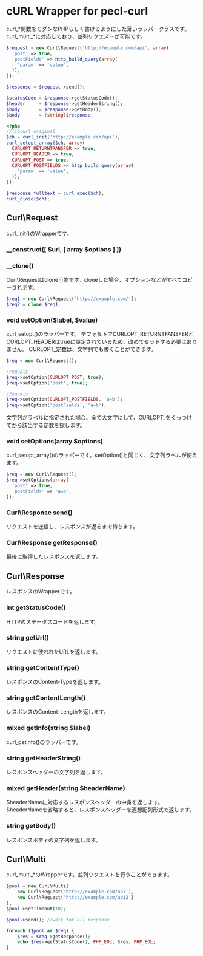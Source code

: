 cURL Wrapper for pecl-curl
==========================

curl_*関数をモダンなPHPらしく書けるようにした薄いラッパークラスです。
curl_multi_*に対応しており、並列リクエストが可能です。

```php
$request = new Curl\Request('http://example.com/api', array(
  'post' => true,
  'postFields' => http_build_query(array(
    'param' => 'value',
  )),
));

$response = $request->send();

$statusCode = $response->getStatusCode();
$header     = $response->getHeaderString();
$body       = $response->getBody();
$body       = (string)$response;
```

```php
<?php
//libcurl original
$ch = curl_init('http://example.com/api');
curl_setopt_array($ch, array(
  CURLOPT_RETURNTRANSFER => true,
  CURLOPT_HEADER => true,
  CURLOPT_POST => true,
  CURLOPT_POSTFIELDS => http_build_query(array(
    'param' => 'value',
  )),
));

$response_fulltext = curl_exec($ch);
curl_close($ch);
```

## Curl\Request
curl_init()のWrapperです。

### __construct([ $url, [ array $options ] ])
### __clone()
Curl\Requestはclone可能です。cloneした場合、オプションなどがすべてコピーされます。

```php
$req1 = new Curl\Request('http://example.com/');
$req2 = clone $req1;
```

### void setOption($label, $value)
curl_setopt()のラッパーです。
デフォルトでCURLOPT_RETURNTFANSFERとCURLOPT_HEADERはtrueに設定されているため、改めてセットする必要はありません。
CURLOPT_定数は、文字列でも書くことができます。

```php
$req = new Curl\Request();

//equals
$req->setOption(CURLOPT_POST, true);
$req->setOption('post', true);

//equals
$req->setOption(CURLOPT_POSTFIELDS, 'a=b');
$req->setOption('postFields', 'a=b');
```

文字列がラベルに指定された場合、全て大文字にして、CURLOPT_をくっつけてから該当する定数を探します。

### void setOptions(array $options)
curl_setopt_array()のラッパーです。setOption()と同じく、文字列ラベルが使えます。

```php
$req = new Curl\Request();
$req->setOptions(array(
  'post' => true,
  'postFields' => 'a=b',
));
```

### Curl\Response send()
リクエストを送信し、レスポンスが返るまで待ちます。

### Curl\Response getResponse()
最後に取得したレスポンスを返します。


## Curl\Response
レスポンスのWrapperです。

### int getStatusCode()
HTTPのステータスコードを返します。

### string getUrl()
リクエストに使われたURLを返します。

### string getContentType()
レスポンスのContent-Typeを返します。

### string getContentLength()
レスポンスのContent-Lengthを返します。

### mixed getInfo(string $label)
curl_getinfo()のラッパーです。

### string getHeaderString()
レスポンスヘッダーの文字列を返します。

### mixed getHeader(string $headerName)
$headerNameに対応するレスポンスヘッダーの中身を返します。
$headerNameを省略すると、レスポンスヘッダーを連想配列形式で返します。

### string getBody()
レスポンスボディの文字列を返します。


## Curl\Multi
curl_multi_*のWrapperです。並列リクエストを行うことができます。

```php
$pool = new Curl\Multi(
    new Curl\Request('http://example.com/api'),
    new Curl\Request('http://example.com/api2')
);
$pool->setTimeout(10);

$pool->send(); //wait for all response

foreach ($pool as $req) {
    $res = $req->getResponse();
    echo $res->getStatusCode(), PHP_EOL, $res, PHP_EOL;
}
```
